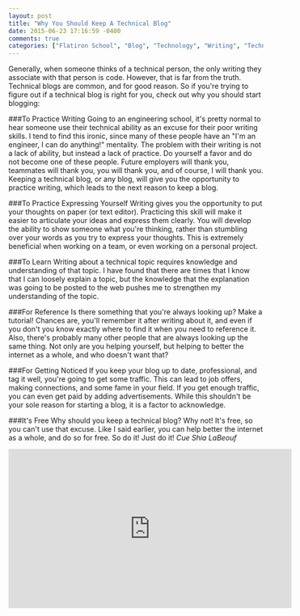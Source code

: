 ```yaml
---
layout: post
title: "Why You Should Keep A Technical Blog"
date: 2015-06-23 17:16:59 -0400
comments: true
categories: ["Flatiron School", "Blog", "Technology", "Writing", "Technical Blog"]
---
```

Generally, when someone thinks of a technical person, the only writing they associate with that person is code.  However, that is far from the truth.  Technical blogs are common, and for good reason.  So if you're trying to figure out if a technical blog is right for you, check out why you should start blogging: 

###To Practice Writing 
Going to an engineering school, it's pretty normal to hear someone use their technical ability as an excuse for their poor writing skills. I tend to find this ironic, since many of these people have an "I'm an engineer, I can do anything!" mentality.  The problem with their writing is not a lack of ability, but instead a lack of practice.  Do yourself a favor and do not become one of these people.  Future employers will thank you, teammates will thank you, you will thank you, and of course, I will thank you. Keeping a technical blog, or any blog, will give you the opportunity to practice writing, which leads to the next reason to keep a blog. 

###To Practice Expressing Yourself 
Writing gives you the opportunity to put your thoughts on paper (or text editor).  Practicing this skill will make it easier to articulate your ideas and express them clearly.  You will develop the ability to show someone what you're thinking, rather than stumbling over your words as you try to express your thoughts.  This is extremely beneficial when working on a team, or even working on a personal project. 

###To Learn
Writing about a technical topic requires knowledge and understanding of that topic.  I have found that there are times that I know that I can loosely explain a topic, but the knowledge that the explanation was going to be posted to the web pushes me to strengthen my understanding of the topic.

###For Reference
Is there something that you're always looking up?  Make a tutorial! Chances are, you'll remember it after writing about it, and even if you don't you know exactly where to find it when you need to reference it.  Also, there's probably many other people that are always looking up the same thing.  Not only are you helping yourself, but helping to better the internet as a whole, and who doesn't want that?

###For Getting Noticed
If you keep your blog up to date, professional, and tag it well, you're going to get some traffic.  This can lead to job offers, making connections, and some fame in your field.  If you get enough traffic, you can even get paid by adding advertisements.  While this shouldn't be your sole reason for starting a blog, it is a factor to acknowledge.  

###It's Free 
Why should you keep a technical blog? Why not! It's free, so you can't use that excuse. Like I said earlier, you can help better the internet as a whole, and do so for free.  So do it! Just do it! *Cue Shia LaBeouf*
<center><iframe width="560" height="315" src="https://www.youtube.com/embed/nuHfVn_cfHU" frameborder="0" allowfullscreen></iframe></center>